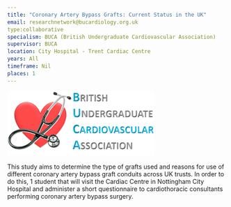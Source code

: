 ```yaml
---
title: "Coronary Artery Bypass Grafts: Current Status in the UK"
email: researchnetwork@bucardiology.org.uk
type:collaborative
specialism: BUCA (British Undergraduate Cardiovascular Association)
supervisor: BUCA
location: City Hospital - Trent Cardiac Centre
years: All
timeframe: Nil
places: 1
---
```

<!-- more -->
![British Undergrduate Cardiovascular Association Logo](/assets/img/buca-logo.png)

This study aims to determine the type of grafts used and reasons for use of different coronary artery bypass graft conduits across UK trusts. In order to do this, 1 student that will visit the Cardiac Centre in Nottingham City Hospital and administer a short questionnaire to cardiothoracic consultants performing coronary artery bypass surgery.
